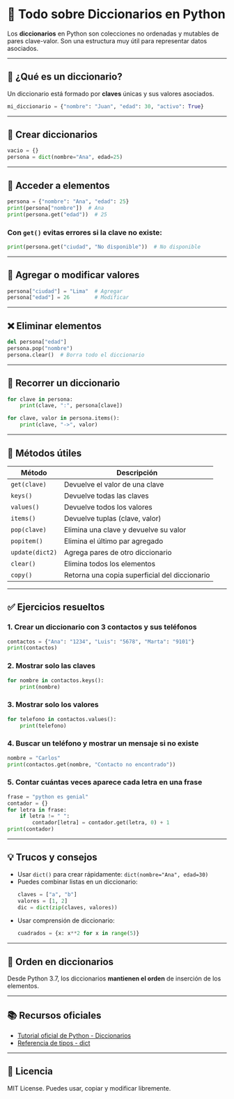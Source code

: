 # 📘 Todo sobre Diccionarios en Python

Los **diccionarios** en Python son colecciones no ordenadas y mutables de pares clave-valor. Son una estructura muy útil para representar datos asociados.

---

## 🧱 ¿Qué es un diccionario?

Un diccionario está formado por **claves** únicas y sus valores asociados.

```python
mi_diccionario = {"nombre": "Juan", "edad": 30, "activo": True}
```

---

## 🔧 Crear diccionarios

```python
vacio = {}
persona = dict(nombre="Ana", edad=25)
```

---

## 🧪 Acceder a elementos

```python
persona = {"nombre": "Ana", "edad": 25}
print(persona["nombre"])  # Ana
print(persona.get("edad"))  # 25
```

### Con `get()` evitas errores si la clave no existe:

```python
print(persona.get("ciudad", "No disponible"))  # No disponible
```

---

## 📝 Agregar o modificar valores

```python
persona["ciudad"] = "Lima"  # Agregar
persona["edad"] = 26        # Modificar
```

---

## ❌ Eliminar elementos

```python
del persona["edad"]
persona.pop("nombre")
persona.clear()  # Borra todo el diccionario
```

---

## 🔁 Recorrer un diccionario

```python
for clave in persona:
    print(clave, ":", persona[clave])
```

```python
for clave, valor in persona.items():
    print(clave, "->", valor)
```

---

## 🧰 Métodos útiles

| Método             | Descripción                                     |
|-------------------|-------------------------------------------------|
| `get(clave)`      | Devuelve el valor de una clave                  |
| `keys()`          | Devuelve todas las claves                       |
| `values()`        | Devuelve todos los valores                      |
| `items()`         | Devuelve tuplas (clave, valor)                  |
| `pop(clave)`      | Elimina una clave y devuelve su valor           |
| `popitem()`       | Elimina el último par agregado                  |
| `update(dict2)`   | Agrega pares de otro diccionario                |
| `clear()`         | Elimina todos los elementos                     |
| `copy()`          | Retorna una copia superficial del diccionario  |

---

## ✅ Ejercicios resueltos

### 1. Crear un diccionario con 3 contactos y sus teléfonos

```python
contactos = {"Ana": "1234", "Luis": "5678", "Marta": "9101"}
print(contactos)
```

### 2. Mostrar solo las claves

```python
for nombre in contactos.keys():
    print(nombre)
```

### 3. Mostrar solo los valores

```python
for telefono in contactos.values():
    print(telefono)
```

### 4. Buscar un teléfono y mostrar un mensaje si no existe

```python
nombre = "Carlos"
print(contactos.get(nombre, "Contacto no encontrado"))
```

### 5. Contar cuántas veces aparece cada letra en una frase

```python
frase = "python es genial"
contador = {}
for letra in frase:
    if letra != " ":
        contador[letra] = contador.get(letra, 0) + 1
print(contador)
```

---

## 💡 Trucos y consejos

- Usar `dict()` para crear rápidamente: `dict(nombre="Ana", edad=30)`
- Puedes combinar listas en un diccionario:  
  ```python
  claves = ["a", "b"]
  valores = [1, 2]
  dic = dict(zip(claves, valores))
  ```
- Usar comprensión de diccionario:  
  ```python
  cuadrados = {x: x**2 for x in range(5)}
  ```

---

## 🧭 Orden en diccionarios

Desde Python 3.7, los diccionarios **mantienen el orden** de inserción de los elementos.

---

## 📚 Recursos oficiales

- [Tutorial oficial de Python - Diccionarios](https://docs.python.org/3/tutorial/datastructures.html#dictionaries)
- [Referencia de tipos - dict](https://docs.python.org/3/library/stdtypes.html#mapping-types-dict)

---

## 🔐 Licencia

MIT License. Puedes usar, copiar y modificar libremente.